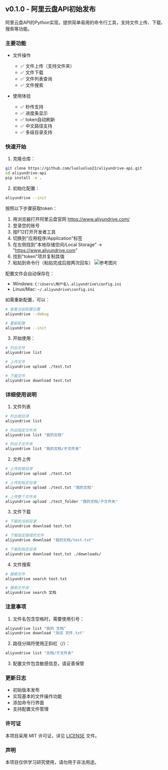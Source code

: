 ## v0.1.0 - 阿里云盘API初始发布

阿里云盘API的Python实现，提供简单易用的命令行工具，支持文件上传、下载、搜索等功能。

### 主要功能

- 文件操作
  - ✅ 文件上传（支持文件夹）
  - ✅ 文件下载
  - ✅ 文件列表查询
  - ✅ 文件搜索
  
- 使用体验
  - ✅ 秒传支持
  - ✅ 进度条显示
  - ✅ token自动刷新
  - ✅ 中文路径支持
  - ✅ 多级目录支持

### 快速开始

1. 克隆仓库：
```bash
git clone https://github.com/luoluoluo22/aliyundrive-api.git
cd aliyundrive-api
pip install -e .
```

2. 初始化配置：
```bash
aliyundrive --init
```

按照以下步骤获取token：
1. 用浏览器打开阿里云盘官网 https://www.aliyundrive.com/
2. 登录您的账号
3. 按F12打开开发者工具
4. 切换到"应用程序/Application"标签
5. 在左侧找到"本地存储空间/Local Storage" -> "https://www.aliyundrive.com"
6. 找到"token"项并复制其值
7. 粘贴到命令行（粘贴完成后按两次回车）
![参考图片](./doc/get_token.png)

配置文件会自动保存在：
- Windows: `C:\Users\用户名\.aliyundrive\config.ini`
- Linux/Mac: `~/.aliyundrive\config.ini`

如需重新配置，可以：
```bash
# 查看当前配置位置
aliyundrive --debug

# 重新配置
aliyundrive --init
```

3. 开始使用：
```bash
# 列出文件
aliyundrive list

# 上传文件
aliyundrive upload ./test.txt

# 下载文件
aliyundrive download test.txt
```

### 详细使用说明

1. 文件列表
```bash
# 列出根目录
aliyundrive list

# 列出指定文件夹
aliyundrive list "我的文档"

# 列出子文件夹
aliyundrive list "我的文档/子文件夹"
```

2. 文件上传
```bash
# 上传到根目录
aliyundrive upload ./test.txt

# 上传到指定目录
aliyundrive upload ./test.txt "我的文档"

# 上传整个文件夹
aliyundrive upload ./test_folder "我的文档/子文件夹"
```

3. 文件下载
```bash
# 下载到当前目录
aliyundrive download test.txt

# 下载指定路径的文件
aliyundrive download "我的文档/test.txt"

# 下载到指定目录
aliyundrive download test.txt ./downloads/
```

4. 文件搜索
```bash
# 搜索文件
aliyundrive search test.txt

# 搜索文件夹
aliyundrive search 文档
```

### 注意事项

1. 文件名包含空格时，需要使用引号：
```bash
aliyundrive list "我的 文档"
aliyundrive download "测试 文件.txt"
```

2. 路径分隔符使用正斜杠（/）：
```bash
aliyundrive list "文档/子文件夹"
```

3. 配置文件包含敏感信息，请妥善保管

### 更新日志

- 初始版本发布
- 实现基本的文件操作功能
- 添加命令行界面
- 支持配置文件管理

### 许可证

本项目采用 MIT 许可证，详见 [LICENSE](LICENSE) 文件。

### 声明

本项目仅供学习研究使用，请勿用于非法用途。

